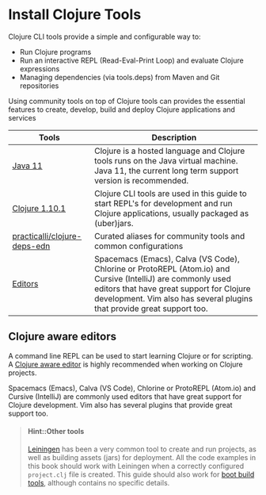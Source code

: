 # Install Clojure Tools
Clojure CLI tools provide a simple and configurable way to:

* Run Clojure programs
* Run an interactive REPL (Read-Eval-Print Loop) and evaluate Clojure expressions
* Managing dependencies (via tools.deps) from Maven and Git repositories

Using community tools on top of Clojure tools can provides the essential features to create, develop, build and deploy Clojure applications and services


| Tools                                | Description                                                                                                                                                                                                                         |
|--------------------------------------|-------------------------------------------------------------------------------------------------------------------------------------------------------------------------------------------------------------------------------------|
| [Java 11](install-java.md)           | Clojure is a hosted language and Clojure tools runs on the Java virtual machine.  Java 11, the current long term support version is recommended.                                                                                    |
| [Clojure 1.10.1](install-clojure.md) | Clojure CLI tools are used in this guide to start REPL's for development and run Clojure applications, usually packaged as (uber)jars.                                                                                              |
| [practicalli/clojure-deps-edn](install-clojure.md) | Curated aliases for community tools and common configurations                                                                                                                                                                       |
| [Editors](/clojure-editors/)         | Spacemacs (Emacs), Calva (VS Code), Chlorine or ProtoREPL (Atom.io) and Cursive (IntelliJ) are commonly used editors that have great support for Clojure development.  Vim also has several plugins that provide great support too. |


## Clojure aware editors
A command line REPL can be used to start learning Clojure or for scripting. A [Clojure aware editor](/clojure-editors/) is highly recommended when working on Clojure projects.

Spacemacs (Emacs), Calva (VS Code), Chlorine or ProtoREPL (Atom.io) and Cursive (IntelliJ) are commonly used editors that have great support for Clojure development.  Vim also has several plugins that provide great support too.


> #### Hint::Other tools
> [Leiningen](https://leiningen.org) has been a very common tool to create and run projects, as well as building assets (jars) for deployment.  All the code examples in this book should work with Leiningen when a correctly configured `project.clj` file is created.  This guide should also work for [boot build tools](http://boot-clj.com/), although contains no specific details.
